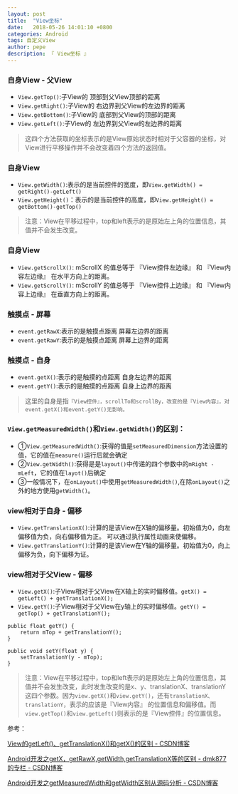 ```yaml
---
layout: post
title:  "View坐标"
date:   2018-05-26 14:01:10 +0800
categories: Android
tags: 自定义View
author: pepe
description: 『 View坐标 』
---
```



### **自身View - 父View**
* `View.getTop()`:子View的                   顶部到父View顶部的距离
* `View.getRight()`:子View的                 右边界到父View的左边界的距离
* `View.getBottom()`:子View的                底部到父View的顶部的距离
* `View.getLeft()`:子View的                  左边界到父View的左边界的距离

> 这四个方法获取的坐标表示的是View原始状态时相对于父容器的坐标，对View进行平移操作并不会改变着四个方法的返回值。

### **自身View**
* `View.getWidth()`:表示的是当前控件的宽度，即`View.getWidth() = getRight()-getLeft()`
* `View.getHeight()`：表示的是当前控件的高度，即`View.getHeight() = getBottom()-getTop()`

> 注意：View在平移过程中，top和left表示的是原始左上角的位置信息，其值并不会发生改变。

### **自身View**
* `View.getScrollX()`: mScrollX 的值总等于 『View控件左边缘』 和 『View内容左边缘』 在水平方向上的距离。
* `View.getScrollY()`: mScrollY 的值总等于 『View控件上边缘』 和 『View内容上边缘』 在垂直方向上的距离。

### **触摸点 - 屏幕**
* `event.getRawX`:表示的是触摸点距离          屏幕左边界的距离
* `event.getRawY`:表示的是触摸点距离          屏幕上边界的距离

### **触摸点 - 自身**
* `event.getX()`:表示的是触摸的点距离         自身左边界的距离
* `event.getY()`:表示的是触摸的点距离         自身上边界的距离

> 这里的自身是指`『View控件』，scrollTo和scrollBy，改变的是『View内容』，对event.getX()和event.getY()无影响。`

### **`View.getMeasuredWidth()`和`View.getWidth()`的区别**：
* ①`View.getMeasuredWidth()`:获得的值是`setMeasuredDimension`方法设置的值，它的值在`measure()`运行后就会确定
* ②`View.getWidth()`:获得是是`layout()`中传递的四个参数中的`mRight - mLeft`，它的值在`layot()`后确定
* ③一般情况下，在`onLayout()`中使用`getMeasuredWidth()`,在除`onLayout()`之外的地方使用g`etWidth()`。

### **view相对于自身 - 偏移**
* `View.getTranslationX()`:计算的是该View在X轴的偏移量。初始值为0，向左偏移值为负，向右偏移值为正。 可以通过执行属性动画来使偏移。
* `View.getTranslationY()`:计算的是该View在Y轴的偏移量。初始值为0，向上偏移为负，向下偏移为证。

### **view相对于父View - 偏移**
* `View.getX()`:子View相对于父View在X轴上的实时偏移值。`getX() = getLeft() + getTranslationX();`
* `View.getY()`:子View相对于父View在y轴上的实时偏移值。`getY() = getTop() + getTranslationY();`

```
public float getY() {
    return mTop + getTranslationY();
}

public void setY(float y) {
    setTranslationY(y - mTop);
}
```

> 注意：View在平移过程中，top和left表示的是原始左上角的位置信息，其值并不会发生改变，此时发生改变的是x、y、translationX、translationY这四个参数。因为`view.getX()`和`view.getY()`，还有`translationX、translationY`，表示的应该是『View内容』 的位置信息和偏移值。而`view.getTop()`和`view.getLeft()`则表示的是『View控件』的位置信息。



参考：

[View的getLeft()、getTranslationX()和getX()的区别 - CSDN博客](https://blog.csdn.net/cc_lova_wxf/article/details/72676830)

[Android开发之getX，getRawX,getWidth,getTranslationX等的区别 - dmk877的专栏 - CSDN博客](http://blog.csdn.net/dmk877/article/details/51550031)

[Android开发之getMeasuredWidth和getWidth区别从源码分析 - CSDN博客](http://blog.csdn.net/dmk877/article/details/49734869)

